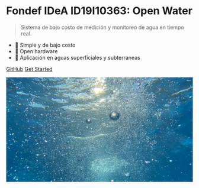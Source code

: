 <!-- _coverpage.md -->

# Fondef IDeA ID19I10363: Open Water

> Sistema de bajo costo de medición y monitoreo de agua en tiempo real.

- 🌱 Simple y de bajo costo
- 🔧 Open hardware
- 🌊 Aplicación en aguas superficiales y subterraneas

[GitHub](https://github.com/docsifyjs/docsify/)
[Get Started](#docsify)

<!-- background image -->

![](images/cover_background_2.jpg)


